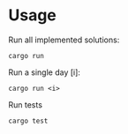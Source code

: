 # Usage

Run all implemented solutions:

    cargo run

Run a single day [i]:
    
    cargo run <i>

Run tests

    cargo test
